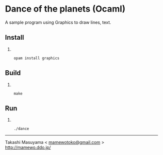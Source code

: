 # Dance of the planets (Ocaml)

A sample program using Graphics to draw lines, text.

## Install

1. 

        opam install graphics

## Build

1. 

        make

## Run

1.


        ./dance

----
Takashi Masuyama < mamewotoko@gmail.com >  
http://mamewo.ddo.jp/

